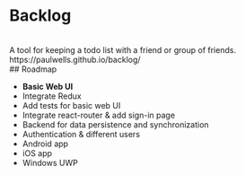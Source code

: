 # Backlog
<br>
A tool for keeping a todo list with a friend or group of friends.
<br>
https://paulwells.github.io/backlog/
<br>
## Roadmap

- <b>Basic Web UI</b>
- Integrate Redux
- Add tests for basic web UI
- Integrate react-router & add sign-in page
- Backend for data persistence and synchronization
- Authentication & different users
- Android app
- iOS app
- Windows UWP
